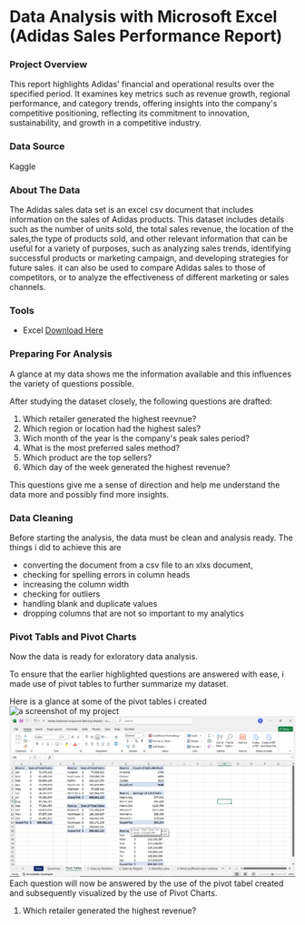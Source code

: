 # Data Analysis with Microsoft Excel (Adidas Sales Performance Report)

### Project Overview

This report highlights Adidas' financial and operational results over the specified period.  It examines key metrics such as revenue growth, regional performance, and category trends, offering insights into the company's competitive positioning, reflecting its commitment to innovation, sustainability, and growth in a competitive industry.  

### Data Source
Kaggle

### About The Data

The Adidas sales data set is an excel csv document that includes information on the sales of Adidas products. This dataset includes details such as the number of units sold, the total sales revenue, the location of the sales,the type of products sold, and other relevant information that can be useful for a variety of purposes, such as analyzing sales trends, identifying successful products or marketing campaign, and developing strategies for future sales. it can also be used to compare Adidas sales to those of competitors, or to analyze the effectiveness of different marketing or sales channels.

### Tools
- Excel [Download Here](https://microsoft.com)

### Preparing For Analysis

A glance at my data shows me the information available and this influences the variety of questions possible.

After studying the dataset closely, the following questions are drafted:

1. Which retailer generated the highest reevnue?
2. Which region or location had the highest sales?
3. Wich month of the year is the company's peak sales period?
4. What is the most preferred sales method?
5. Which product are the top sellers?
6. Which day of the week generated the highest revenue?

This questions give me a sense of direction and help me understand the data more and possibly find more insights.

### Data Cleaning

Before starting the analysis, the data must be clean and analysis ready. The things i did to achieve this are
- converting the document from a csv file to an xlxs document,
- checking for spelling errors in column heads
- increasing the column width
- checking for outliers
- handling blank and duplicate values
- dropping columns that are not so important to my analytics

### Pivot Tabls and Pivot Charts

Now the data is ready for exloratory data analysis.

To ensure that the earlier highlighted questions are answered with ease, i made use of pivot tables to further summarize my dataset.

Here is a glance at some of the pivot tables i created
![a screenshot of my project](Screenshot(133).png)
![a screenshot of my project](https://github.com/Blessing-Kalanda/Microsoft-Excel-Project/blob/ee2d5f67184815fe4ac6d50f47efdaeaeaffc0d2/Screenshot%20(133).png)
Each question will now be answered by the use of the pivot tabel created and subsequently visualized by the use of Pivot Charts.

1. Which retailer generated the highest revenue?

